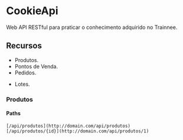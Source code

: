 # CookieApi
Web API RESTful para praticar o conhecimento adquirido no Trainnee.

## Recursos

+ Produtos.
+ Pontos de Venda.
+ Pedidos.
- Lotes.


### Produtos

#### Paths
    [/api/produtos](http://domain.com/api/produtos)
    [/api/produtos/{id}](http://domain.com/api/produtos/1)
